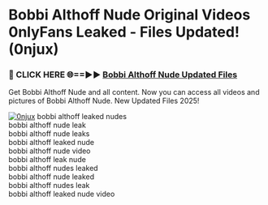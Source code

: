 # Bobbi Althoff Nude Original Videos 0nlyFans Leaked - Files Updated! (0njux)

<h3>🔴 CLICK HERE 🌐==►► <a href="https://tinyurl.com/yrmya6cz" rel="nofollow">Bobbi Althoff Nude Updated Files</a></h3>

Get Bobbi Althoff Nude and all content. Now you can access all videos and pictures of Bobbi Althoff Nude. New Updated Files 2025!

[![0njux](https://i.imgur.com/FMdXYCs.gif)](https://tinyurl.com/yrmya6cz)
bobbi althoff leaked nudes<br>
bobbi althoff nude leak<br>
bobbi althoff nude leaks<br>
bobbi althoff leaked nude<br>
bobbi althoff nude video<br>
bobbi althoff leak nude<br>
bobbi althoff nudes leaked<br>
bobbi althoff nude leaked<br>
bobbi althoff nudes leak<br>
bobbi althoff leaked nude video